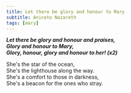 ```yaml
---
title: Let there be glory and honour to Mary
subtitle: Aniceto Nazareth
tags: [mary]
---
```


_**Let there be glory and honour and praises,   
Glory and honour to Mary,   
Glory, honour, glory and honour to her! (x2)**_

She's the star of the ocean,   
She's the lighthouse along the way.   
She's a comfort to those in darkness,   
She's a beacon for the ones who stray.

